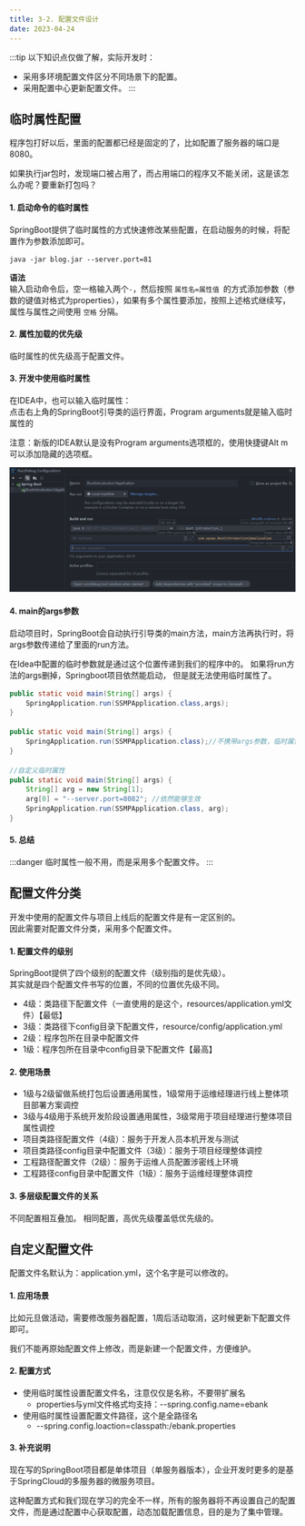```yaml
---
title: 3-2. 配置文件设计
date: 2023-04-24
---
```

:::tip
以下知识点仅做了解，实际开发时：
- 采用多环境配置文件区分不同场景下的配置。 
- 采用配置中心更新配置文件。
:::


## 临时属性配置

程序包打好以后，里面的配置都已经是固定的了，比如配置了服务器的端口是8080。

如果执行jar包时，发现端口被占用了，而占用端口的程序又不能关闭，这是该怎么办呢？要重新打包吗？

#### 1. 启动命令的临时属性
SpringBoot提供了临时属性的方式快速修改某些配置，在启动服务的时候，将配置作为参数添加即可。
```shell
java -jar blog.jar --server.port=81
```
**语法**  
输入启动命令后，空一格输入两个`-`，然后按照 `属性名=属性值 `的方式添加参数（参数的键值对格式为properties），如果有多个属性要添加，按照上述格式继续写，属性与属性之间使用 `空格` 分隔。

#### 2. 属性加载的优先级
临时属性的优先级高于配置文件。

#### 3. 开发中使用临时属性
在IDEA中，也可以输入临时属性：    
点击右上角的SpringBoot引导类的运行界面，Program arguments就是输入临时属性的

注意：新版的IDEA默认是没有Program arguments选项框的，使用快捷键Alt m 可以添加隐藏的选项框。

![3-2-1](/img/frame/springboot/3-2-1.png)

#### 4. main的args参数
启动项目时，SpringBoot会自动执行引导类的main方法，main方法再执行时，将args参数传递给了里面的run方法。

在Idea中配置的临时参数就是通过这个位置传递到我们的程序中的。
如果将run方法的args删掉，Springboot项目依然能启动， 但是就无法使用临时属性了。
```java
public static void main(String[] args) {
    SpringApplication.run(SSMPApplication.class,args);
}

public static void main(String[] args) {
    SpringApplication.run(SSMPApplication.class);//不携带args参数，临时属性失效
}

//自定义临时属性
public static void main(String[] args) {
    String[] arg = new String[1];
    arg[0] = "--server.port=8082"; //依然能够生效
    SpringApplication.run(SSMPApplication.class, arg);
}
```
#### 5. 总结
:::danger
临时属性一般不用，而是采用多个配置文件。
:::

## 配置文件分类
开发中使用的配置文件与项目上线后的配置文件是有一定区别的。  
因此需要对配置文件分类，采用多个配置文件。

#### 1. 配置文件的级别
SpringBoot提供了四个级别的配置文件（级别指的是优先级）。    
其实就是四个配置文件书写的位置，不同的位置优先级不同。
- 4级：类路径下配置文件（一直使用的是这个，resources/application.yml文件）【最低】
- 3级：类路径下config目录下配置文件，resource/config/application.yml
- 2级：程序包所在目录中配置文件
- 1级：程序包所在目录中config目录下配置文件【最高】

#### 2. 使用场景
- 1级与2级留做系统打包后设置通用属性，1级常用于运维经理进行线上整体项目部署方案调控
- 3级与4级用于系统开发阶段设置通用属性，3级常用于项目经理进行整体项目属性调控
- 项目类路径配置文件（4级）：服务于开发人员本机开发与测试
- 项目类路径config目录中配置文件（3级）：服务于项目经理整体调控
- 工程路径配置文件（2级）：服务于运维人员配置涉密线上环境
- 工程路径config目录中配置文件（1级）：服务于运维经理整体调控

#### 3. 多层级配置文件的关系
不同配置相互叠加。
相同配置，高优先级覆盖低优先级的。

## 自定义配置文件
配置文件名默认为：application.yml，这个名字是可以修改的。

#### 1. 应用场景
比如元旦做活动，需要修改服务器配置，1周后活动取消，这时候更新下配置文件即可。

我们不能再原始配置文件上修改，而是新建一个配置文件，方便维护。

#### 2. 配置方式
- 使用临时属性设置配置文件名，注意仅仅是名称，不要带扩展名
    - properties与yml文件格式均支持：--spring.config.name=ebank
- 使用临时属性设置配置文件路径，这个是全路径名
    - --spring.config.loaction=classpath:/ebank.properties

#### 3. 补充说明
现在写的SpringBoot项目都是单体项目（单服务器版本），企业开发时更多的是基于SpringCloud的多服务器的微服务项目。

这种配置方式和我们现在学习的完全不一样，所有的服务器将不再设置自己的配置文件，而是通过配置中心获取配置，动态加载配置信息，目的是为了集中管理。